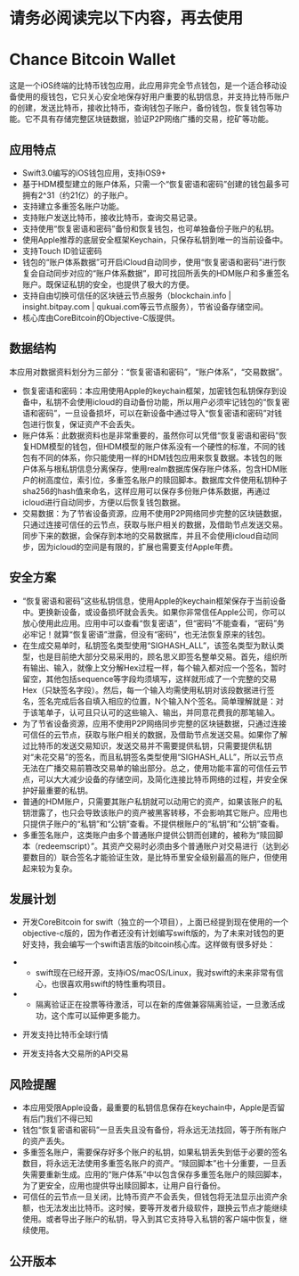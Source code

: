 

# 请务必阅读完以下内容，再去使用

# Chance Bitcoin Wallet

这是一个iOS终端的比特币钱包应用，此应用非完全节点钱包，是一个适合移动设备使用的瘦钱包，它只关心安全地保存好用户重要的私钥信息，并支持比特币账户的创建，发送比特币，接收比特币，查询钱包子账户，备份钱包，恢复钱包等功能。它不具有存储完整区块链数据，验证P2P网络广播的交易，挖矿等功能。

## 应用特点

- Swift3.0编写的iOS钱包应用，支持iOS9+
- 基于HDM模型建立的账户体系，只需一个“恢复密语和密码”创建的钱包最多可拥有2^31（约21亿）的子账户。
- 支持建立多重签名账户功能。
- 支持账户发送比特币，接收比特币，查询交易记录。
- 支持使用“恢复密语和密码”备份和恢复钱包，也可单独备份子账户的私钥。
- 使用Apple推荐的底层安全框架Keychain，只保存私钥到唯一的当前设备中。
- 支持Touch ID验证密码
- 钱包的“账户体系数据”可开启iCloud自动同步，使用“恢复密语和密码”进行恢复会自动同步对应的“账户体系数据”，即可找回所丢失的HDM账户和多重签名账户。既保证私钥的安全，也提供了极大的方便。
- 支持自由切换可信任的区块链云节点服务（blockchain.info | insight.bitpay.com | qukuai.com等云节点服务），节省设备存储空间。
- 核心库由CoreBitcoin的Objective-C版提供。

## 数据结构

本应用对数据资料划分为三部分：“恢复密语和密码”，“账户体系”，“交易数据”。

- 恢复密语和密码：本应用使用Apple的keychain框架，加密钱包私钥保存到设备中，私钥不会使用icloud的自动备份功能，所以用户必须牢记钱包的“恢复密语和密码”，一旦设备损坏，可以在新设备中通过导入“恢复密语和密码”对钱包进行恢复，保证资产不会丢失。
- 账户体系：此数据资料也是非常重要的，虽然你可以凭借“恢复密语和密码”恢复HDM模型的钱包，但HDM模型的账户体系没有一个硬性的标准，不同的钱包有不同的体系，你只能使用一样的HDM钱包应用来恢复数据。本钱包的账户体系与根私钥信息分离保存，使用realm数据库保存账户体系，包含HDM账户的树高度位，索引位，多重签名账户的赎回脚本。数据库文件使用私钥种子sha256的hash值来命名，这样应用可以保存多份账户体系数据，再通过icloud进行自动同步，方便以后恢复钱包数据。
- 交易数据：为了节省设备资源，应用不使用P2P网络同步完整的区块链数据，只通过连接可信任的云节点，获取与账户相关的数据，及借助节点发送交易。同步下来的数据，会保存到本地的交易数据库，并且不会使用icloud自动同步，因为icloud的空间是有限的，扩展也需要支付Apple年费。

## 安全方案

- “恢复密语和密码”这些私钥信息，使用Apple的keychain框架保存于当前设备中。更换新设备，或设备损坏就会丢失。如果你非常信任Apple公司，你可以放心使用此应用。应用中可以查看“恢复密语”，但“密码”不能查看，“密码”务必牢记！就算“恢复密语”泄露，但没有“密码”，也无法恢复原来的钱包。
- 在生成交易单时，私钥签名类型使用“SIGHASH_ALL”，该签名类型为默认类型，也是目前绝大部分交易采用的，顾名思义即签名整单交易。首先，组织所有输出、输入，就像上文分解Hex过程一样，每个输入都对应一个签名，暂时留空，其他包括sequence等字段均须填写，这样就形成了一个完整的交易Hex（只缺签名字段）。然后，每一个输入均需使用私钥对该段数据进行签名，签名完成后各自填入相应的位置，N个输入N个签名。简单理解就是：对于该笔单子，认可且只认可的这些输入、输出，并同意花费我的那笔输入。
- 为了节省设备资源，应用不使用P2P网络同步完整的区块链数据，只通过连接可信任的云节点，获取与账户相关的数据，及借助节点发送交易。如果你了解过比特币的发送交易知识，发送交易并不需要提供私钥，只需要提供私钥对“未花交易”的签名，而且私钥签名类型使用“SIGHASH_ALL”，所以云节点无法在广播交易前篡改交易单的输出部分。总之，使用功能丰富的可信任云节点，可以大大减少设备的存储空间，及简化连接比特币网络的过程，并安全保护好最重要的私钥。
- 普通的HDM账户，只需要其账户私钥就可以动用它的资产，如果该账户的私钥泄露了，也只会导致该账户的资产被黑客转移，不会影响其它账户。应用也只提供子账户的“私钥”和“公钥”查看。不提供根账户的“私钥”和“公钥”查看。
- 多重签名账户，这类账户由多个普通账户提供公钥而创建的，被称为“赎回脚本（redeemscript）”。其资产交易时必须由多个普通账户对交易进行（达到必要数目的）联合签名才能验证生效，是比特币里安全级别最高的账户，但使用起来较为复杂。

## 发展计划

- 开发CoreBitcoin for swift（独立的一个项目），上面已经提到现在使用的一个objective-c版的，因为作者还没有计划编写swift版的，为了未来对钱包的更好支持，我会编写一个swift语言版的bitcoin核心库。这样做有很多好处：

 - - swift现在已经开源，支持iOS/macOS/Linux，我对swift的未来非常有信心，也很喜欢用swift的特性重构项目。
 - - 隔离验证正在投票等待激活，可以在新的库做兼容隔离验证，一旦激活成功，这个库可以延伸更多能力。

- 开发支持比特币全球行情
- 开发支持各大交易所的API交易


## 风险提醒

- 本应用受限Apple设备，最重要的私钥信息保存在keychain中，Apple是否留有后门我们不得已知
- 钱包“恢复密语和密码”一旦丢失且没有备份，将永远无法找回，等于所有账户的资产丢失。
- 多重签名账户，需要保存好多个账户的私钥，如果私钥丢失到低于必要的签名数目，将永远无法使用多重签名账户的资产。“赎回脚本”也十分重要，一旦丢失需要重新生成。应用的“账户体系”中以包含保存多重签名账户的赎回脚本，为了更安全，应用也提供导出赎回脚本，让用户自行备份。
- 可信任的云节点一旦关闭，比特币资产不会丢失，但钱包将无法显示出资产余额，也无法发出比特币。这时候，要等开发者升级软件，跟换云节点才能继续使用。或者导出子账户的私钥，导入到其它支持导入私钥的客户端中恢复，继续使用。

## 公开版本
